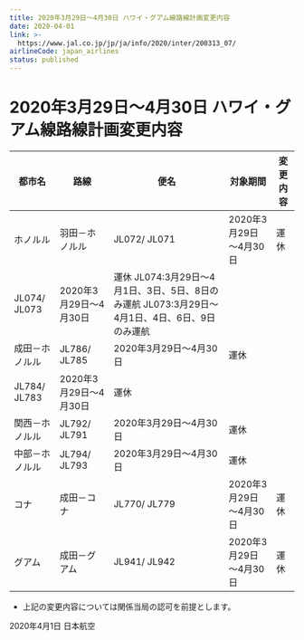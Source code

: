 ```yaml
---
title: 2020年3月29日～4月30日 ハワイ・グアム線路線計画変更内容
date: 2020-04-01
link: >-
  https://www.jal.co.jp/jp/ja/info/2020/inter/200313_07/
airlineCode: japan_airlines
status: published
---
```

# 2020年3月29日～4月30日 ハワイ・グアム線路線計画変更内容 

都市名 | 路線 | 便名  | 対象期間  | 変更内容   
---|---|---|---|---  
ホノルル | 羽田－ホノルル | JL072/ JL071 | 2020年3月29日～4月30日 | 運休  
JL074/ JL073 | 2020年3月29日〜4月30日 | 運休 JL074:3月29日～4月1日、3日、5日、8日のみ運航 JL073:3月29日～4月1日、4日、6日、9日のみ運航  
成田－ホノルル | JL786/ JL785 | 2020年3月29日～4月30日 | 運休  
JL784/ JL783 | 2020年3月29日～4月30日 | 運休  
関西－ホノルル | JL792/ JL791 | 2020年3月29日～4月30日 | 運休  
中部－ホノルル | JL794/ JL793 | 2020年3月29日～4月30日 | 運休  
コナ | 成田－コナ | JL770/ JL779 | 2020年3月29日～4月30日 | 運休  
グアム | 成田－グアム | JL941/ JL942 | 2020年3月29日～4月30日 | 運休  
  
* 上記の変更内容については関係当局の認可を前提とします。 

2020年4月1日 日本航空 
